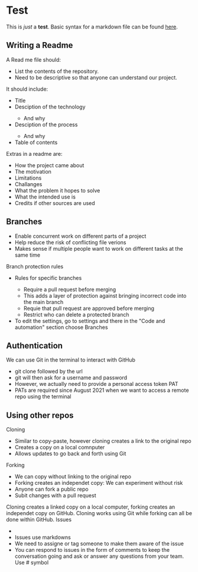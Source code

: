 # Test
This is *just* a **test**.
Basic syntax for a markdown file can be found [here](https://www.markdownguide.org/basic-syntax/). 

## Writing a Readme 
A Read me file should:
<ul>
  <li>List the contents of the repository.</li>
  <li>Need to be descriptive so that anyone can understand our project.</li>
</ul>
It should include: 
<ul>
  <li>Title</li>
  <li>Desciption of the technology</li>
    <ul>
      <li>And why</li>
    </ul>
  <li>Desciption of the process</li>
    <ul>
      <li>And why</li>
    </ul>
  <li>Table of contents</li>
</ul>
Extras in a readme are:
<ul>
  <li>How the project came about</li>
  <li>The motivation</li>
  <li>Limitations</li>
  <li>Challanges</li>
  <li>What the problem it hopes to solve</li>
  <li>What the intended use is</li>
  <li>Credits if other sources are used</li>
</ul>

## Branches
<ul>
  <li>Enable concurrent work on different parts of a project</li>
  <li>Help reduce the risk of conflicting file verions</li>
  <li>Makes sense if multiple people want to work on different tasks at the same time</li>
</ul>

Branch protection rules 
<ul>
  <li>Rules for specific branches</li>
  <ul>
    <li>Require a pull request before merging</li>
    <li>This adds a layer of protection against bringing incorrect code into the main branch</li>
    <li>Requie that pull request are approved before merging</li>
    <li>Restrict who can delete a protected branch</li>
  </ul>
  <li>To edit the settings, go to settings and there in the "Code and automation" section choose Branches</li>
</ul>

## Authentication
We can use Git in the terminal to interact with GitHub
<ul>
  <li>git clone followed by the url </li>
  <li>git will then ask for a username and password</li>
  <li>However, we actually need to provide a personal access token PAT</li>
  <li>PATs are required since August 2021 when we want to access a remote repo using the terminal</li>
</ul>

## Using other repos 
Cloning 
<ul>
  <li>Similar to copy-paste, however cloning creates a link to the original repo</li>
  <li>Creates a copy on a local comnputer</li>
  <li>Allows updates to go back and forth using Git</li>
</ul>
Forking
<ul>
  <li>We can copy without linking to the original repo </li>
  <li>Forking creates an independet copy: We can experiment without risk</li>
  <li>Anyone can fork a public repo</li>
  <li>Subit changes with a pull request</li>
</ul>
Cloning creates a linked copy on a local computer, forking creates an independet copy on GitHub.
Cloning works using Git while forking can all be done within GitHub. 
Issues 
<ul>
  <li><Messages to help track problems fixes, plans, task and other project communication </li>
    <li>Issues use markdowns</li>
    <li>We need to assigne or tag someone to make them aware of the issue</li>
    <li>You can respond to issues in the form of comments to keep the conversation going and ask or answer any questions from your team. Use # symbol</li>
</ul>


